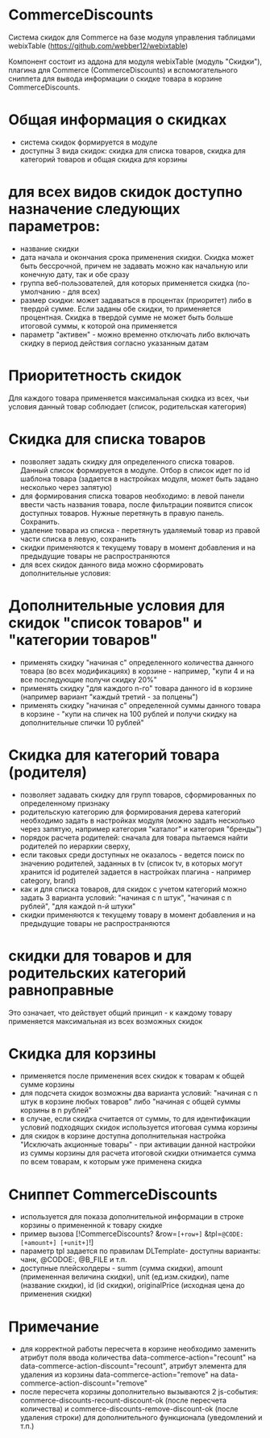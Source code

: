 # CommerceDiscounts
Система скидок для Commerce  на базе модуля управления таблицами webixTable (https://github.com/webber12/webixtable)

Компонент состоит из аддона для модуля webixTable (модуль "Скидки"), плагина для Commerce (CommerceDiscounts) и вспомогательного сниппета для вывода информации о скидке товара в корзине CommerceDiscounts.


# Общая информация о скидках
- система скидок формируется в модуле
- доступны 3 вида скидок: скидка для списка товаров, скидка для категорий товаров и общая скидка для корзины


# для всех видов скидок доступно назначение следующих параметров:
- название скидки
- дата начала и окончания срока применения скидки. Скидка может быть бессрочной, причем не задавать можно как начальную или конечную дату, так и обе сразу
- группа веб-пользователей, для которых применяется скидка (по-умолчанию - для всех)
- размер скидки: может задаваться в процентах (приоритет) либо в твердой сумме. Если заданы обе скидки, то применяется процентная. Скидка в твердой сумме не может быть больше итоговой суммы, к которой она применяется
- параметр "активен" - можно временно отключать либо включать скидку в период действия согласно указанным датам


# Приоритетность скидок
Для каждого товара применяется максимальная скидка из всех, чьи условия данный товар соблюдает (список, родительская категория)


# Скидка для списка товаров
- позволяет задать скидку для определенного списка товаров. Данный список формируется в модуле. Отбор в список идет по id шаблона товара (задается в настройках модуля, может быть задано несколько через запятую)
- для формирования списка товаров необходимо: в левой панели ввести часть названия товара, после фильтрации появится список доступных товаров. Нужные перетянуть в правую панель. Сохранить.
- удаление товара из списка - перетянуть удаляемый товар из правой части списка в левую, сохранить
- скидки применяются к текущему товару в момент добавления и на предыдущие товары не распространяются
- для всех скидок данного вида можно сформировать дополнительные условия:


# Дополнительные условия для скидок "список товаров" и "категории товаров"
- применять скидку "начиная с" определенного количества данного товара (во всех модификациях) в корзине - например, "купи 4 и на все последующие получи скидку 20%"
- применять скидку "для каждого n-го" товара данного id в корзине (например вариант "каждый третий - за полцены")
- применять скидку "начиная с" определенной суммы данного товара в корзине - "купи на спичек на 100 рублей и получи скидку на дополнительные спички 10 рублей"


# Скидка для категорий товара (родителя)
- позволяет задавать скидку для групп товаров, сформированных по определенному признаку
- родительскую категорию для формирования дерева категорий необходимо задать в настройках модуля (можно задать несколько через запятую, например категория "каталог" и категория "бренды")
- порядок расчета родителей: сначала для товара пытаемся найти родителей по иерархии сверху, 
- если таковых среди доступных не оказалось - ведется поиск по значению родителей, заданных в tv (список tv, в которых могут хранится id родителей задается в настройках плагина - например category, brand)
- как и для списка товаров, для скидок с учетом категорий можно задать 3 варианта условий: "начиная с n штук", "начиная с n рублей", "для каждой n-й штуки"
- скидки применяются к текущему товару в момент добавления и на предыдущие товары не распространяются


# скидки для товаров и для родительских категорий равноправные
Это означает, что действует общий принцип - к каждому товару применяется максимальная из всех возможных скидок


# Cкидка для корзины
- применяется после применения всех скидок к товарам к общей сумме корзины
- для подсчета скидок возможны два варианта условий: "начиная с n штук в корзине любых товаров" либо "начиная с общей суммы корзины в n рублей"
- в случае, если скидка считается от суммы, то для идентификации условий подходящих скидок используется итоговая сумма корзины
- для скидок в корзине доступна дополнительная настройка "Исключать акционные товары" - при активации данной настройки из суммы корзины для расчета итоговой скидки отнимается сумма по всем товарам, к которым уже применена скидка


# Сниппет CommerceDiscounts
- используется для показа дополнительной информации в строке корзины о примененной к товару скидке
- пример вызова [!CommerceDiscounts? &row=`[+row+]` &tpl=`@CODE:[+amount+] [+unit+]`!]
- параметр tpl задается по правилам DLTemplate- доступны варианты: чанк, @CODOE:, @B_FILE и т.п.
- доступные плейсхолдеры - summ (сумма скидки), amount (примененная величина скидки), unit (ед.изм.скидки), name (название скидки), id (id скидки), originalPrice (исходная цена до применения скидки)

# Примечание
- для корректной работы пересчета в корзине необходимо заменить атрибут поля ввода количества data-commerce-action="recount" на data-commerce-action-discount="recount", атрибут элемента для удаления из корзины data-commerce-action="remove" на data-commerce-action-discount="remove"
- после пересчета корзины дополнительно вызываются 2 js-события: commerce-discounts-recount-discount-ok (после пересчета количества) и commerce-discounts-remove-discount-ok (после удаления строки) для дополнительного функционала (уведомлений и т.п.)








